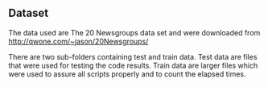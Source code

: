 ## Dataset

The data used are The 20 Newsgroups data set and were downloaded from http://qwone.com/~jason/20Newsgroups/ 

There are two sub-folders containing test and train data. 
Test data are files that were used for testing the code results.
Train data are larger files which were used to assure all scripts properly and to count the elapsed times.
